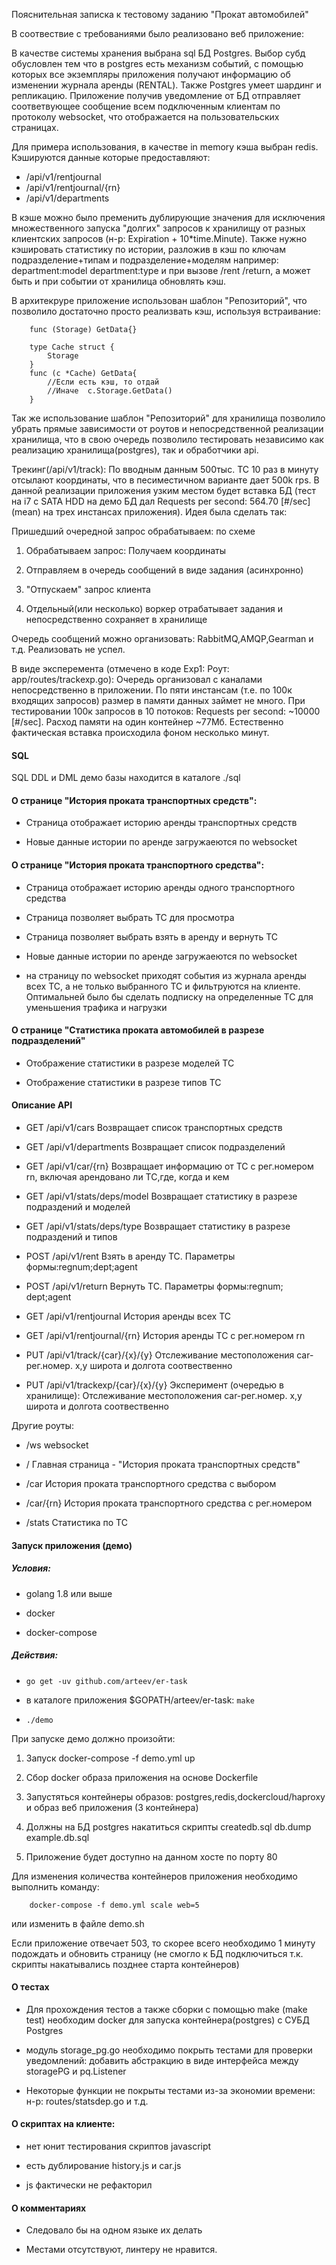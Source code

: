 Пояснительная записка к тестовому заданию "Прокат автомобилей"


В соотвествие с требованиями было реализовано веб приложение:

В качестве системы хранения выбрана sql БД Postgres. Выбор субд обусловлен тем что в postgres есть механизм событий, с помощью которых все экземпляры приложения получают  информацию об изменении журнала аренды (RENTAL). Также  Postgres умеет шардинг и репликацию.
Приложение получив уведомление от БД отправляет соответвующее сообщение всем подключенным клиентам по протоколу websocket, что отображается на пользовательских страницах.

Для примера использования, в качестве in memory кэша выбран redis. Кэшируются данные которые предоставляют:

* /api/v1/rentjournal
* /api/v1/rentjournal/{rn}
* /api/v1/departments
 
В кэше можно было пременить дублирующие значения для исключения множественного запуска "долгих" запросов к хранилищу от разных клиентских запросов (н-р: Expiration + 10*time.Minute). Также нужно кэшировать статистику по истории, разложив в кэш по ключам  подразделение+типам и подразделение+моделям например: department:model department:type и при вызове /rent /return, а может быть и при событии от хранилица обновлять кэш.

В архитекруре приложение использован шаблон "Репозиторий", что позволило достаточно просто реализвать кэш, используя встраивание:

``` type Storage {}
    func (Storage) GetData{}
    
    type Cache struct {
        Storage
    }
    func (c *Cache) GetData{
        //Если есть кэш, то отдай 
        //Иначе  c.Storage.GetData()
    }
```

Так же использование шаблон "Репозиторий" для хранилища позволило убрать прямые зависимости от роутов и непосредственной реализации хранилища, что в свою очередь позволило тестировать независимо как реализацию хранилища(postgres), так и обработчики api.

Трекинг(/api/v1/track):
По вводным данным 500тыс. ТС  10 раз в минуту отсылают координаты,  что в песиместичном варианте дает 500k rps. В данной реализации приложения узким местом будет вставка БД (тест на i7 c SATA HDD на демо БД дал Requests per second:    564.70 [#/sec] (mean) на трех инстансах приложения). Идея была сделать так: 

Пришедший очередной запрос обрабатываем: по схеме

1. Обрабатываем запрос: Получаем координаты

2. Отправляем в очередь сообщений в виде задания (асинхронно)

2. "Отпускаем" запрос клиента

3. Отдельный(или несколько) воркер отрабатывает задания и непосредственно сохраняет в хранилище

Очередь сообщений можно организовать: RabbitMQ,AMQP,Gearman и т.д.
Реализовать не успел.

В виде эксперемента (отмечено в коде Exp1: Роут: app/routes/trackexp.go): Очередь организовал с каналами непосредственно в приложении. По пяти инстансам (т.е. по 100к входящих запросов) размер в памяти данных займет не много. При тестировании 100к запросов в 10 потоков: Requests per second:   ~10000 [#/sec].  Расход памяти на один контейнер ~77Мб. Естественно фактическая вставка происходила фоном несколько минут.


#### SQL

SQL DDL и DML демо базы находится в каталоге ./sql

#### О странице "История проката транспортных средств":

* Страница отображает историю аренды транспортных средств

* Новые данные истории по аренде загружаеются по websocket

#### О странице "История проката транспортного средства": 

* Страница отображает историю аренды одного транспортного средства

* Страница позволяет выбрать ТС для просмотра

* Страница позволяет выбрать взять в аренду и вернуть ТС

* Новые данные истории по аренде загружаеются по websocket

* на страницу по websocket приходят события из журнала аренды всех ТС, а не только выбранного ТС и фильтруются на клиенте. Оптимальней было бы сделать подписку на определенные ТС для уменьшения трафика и нагрузки

#### О странице "Статистика проката автомобилей в разрезе подразделений"

* Отображение статистики в разрезе моделей ТС
    
* Отображение статистики в разрезе типов ТС

#### Описание API


* GET /api/v1/cars Возвращает список транспортных средств

* GET /api/v1/departments Возвращает список подразделений

* GET /api/v1/car/{rn} Возвращает информацию от ТС с 
рег.номером rn, включая арендовано ли ТС,где, когда и кем

* GET /api/v1/stats/deps/model Возвращает статистику в 
разрезе подраздений и моделей

* GET /api/v1/stats/deps/type Возвращает статистику в 
разрезе подраздений и типов

* POST /api/v1/rent Взять в аренду ТС. Параметры 
формы:regnum;dept;agent

* POST /api/v1/return Вернуть ТС. Параметры формы:regnum;
dept;agent

* GET /api/v1/rentjournal История аренды всех ТС

* GET /api/v1/rentjournal/{rn} История аренды ТС с 
рег.номером rn

* PUT /api/v1/track/{car}/{x}/{y} Отслеживание 
местоположения car-рег.номер. x,y широта и долгота 
соотвественно

* PUT /api/v1/trackexp/{car}/{x}/{y} Эксперимент (очередью в хранилище): Отслеживание местоположения car-рег.номер. x,y широта и долгота соотвественно

Другие роуты:

* /ws websocket

* / Главная страница - "История проката транспортных средств"

* /car История проката транспортного средства с выбором

* /car/{rn} История проката транспортного средства с рег.номером

* /stats Статистика по ТС

#### Запуск приложения (демо)

##### Условия: 



* golang 1.8 или выше

* docker 

* docker-compose

##### Действия:

* ```go get -uv github.com/arteev/er-task```

* в каталоге приложения $GOPATH/arteev/er-task: ```make```

* ```./demo```

При запуске демо должно произойти: 

1. Запуск docker-compose -f demo.yml up

2. Сбор docker образа приложения на основе Dockerfile

3. Запустяться контейнеры образов: postgres,redis,dockercloud/haproxy и образ веб приложения (3 контейнера)

4. Должны на БД postgres накатиться скрипты createdb.sql db.dump example.db.sql

5. Приложение будет доступно на данном хосте по порту 80


Для изменения количества контейнеров приложения необходимо выполнить команду:

```
    docker-compose -f demo.yml scale web=5
```

или изменить в файле demo.sh

Если приложение отвечает 503, то скорее всего необходимо 1 минуту подождать и обновить страницу (не смогло к БД подключиться т.к. скрипты накатывались позднее старта контейнеров)

#### О тестах

* Для прохождения тестов а также сборки с помощью make (make test) необходим docker для запуска контейнера(postgres) с СУБД Postgres

* модуль storage_pg.go необходимо покрыть тестами для проверки уведомлений: добавить абстракцию в виде интерфейса между storagePG и pq.Listener

* Некоторые функции не покрыты тестами из-за экономии времени: н-р: routes/statsdep.go и т.д.

#### О скриптах на клиенте:

* нет юнит тестирования скриптов javascript

* есть дублирование history.js и car.js

* js фактически не рефакторил

#### О комментариях

* Следовало бы на одном языке их делать

* Местами отсутствуют, линтеру не нравится.
